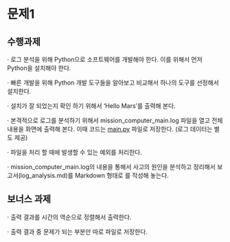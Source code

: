 # 문제1

## 수행과제


· 로그 분석을 위해 Python으로 소프트웨어를 개발해야 한다. 이를 위해서 먼저 Python을 설치해야 한다.

· 빠른 개발을 위해 Python 개발 도구들을 알아보고 비교해서 하나의 도구를 선정해서 설치한다.

· 설치가 잘 되었는지 확인 하기 위해서 ‘Hello Mars’를 출력해 본다.

· 본격적으로 로그를 분석하기 위해서 mission_computer_main.log 파일을 열고 전체 내용을 화면에 출력해 본다. 이때 코드는 [main.py](http://main.py) 파일로 저장한다. (로그 데이터는 별도 제공)

· 파일을 처리 할 때에 발생할 수 있는 예외를 처리한다.

· mission_computer_main.log의 내용을 통해서 사고의 원인을 분석하고 정리해서 보고서(log_analysis.md)를 Markdown 형태로 를 작성해 놓는다.



## 보너스 과제


· 출력 결과를 시간의 역순으로 정렬해서 출력한다.

· 출력 결과 중 문제가 되는 부분만 따로 파일로 저장한다.